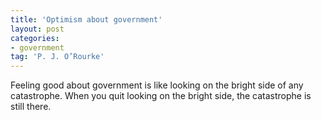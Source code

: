 ```yaml
---
title: 'Optimism about government'
layout: post
categories:
- government
tag: 'P. J. O’Rourke'
---
```


Feeling good about government is like looking on the bright side of any catastrophe. When you quit looking on the bright side, the catastrophe is still there.